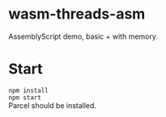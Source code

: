 # wasm-threads-asm
AssemblyScript demo, basic + with memory.

# Start  
`npm install`  
`npm start`   
Parcel should be installed.
